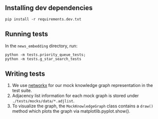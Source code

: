 ## Installing dev dependencies
```
pip install -r requirements.dev.txt
```

## Running tests
In the `news_embedding` directory, run:
```
python -m tests.priority_queue_tests;
python -m tests.g_star_search_tests
```

## Writing tests
1. We use [networkx](https://networkx.org/) for our mock knowledge graph representation in the test suite.
1. Adjacency list information for each mock graph is stored under `./tests/mocks/data/*.adjlist`.
1. To visualize the graph, the `MockKnowledgeGraph` class contains a `draw()` method which plots the graph via matplotlib.pyplot.show().
